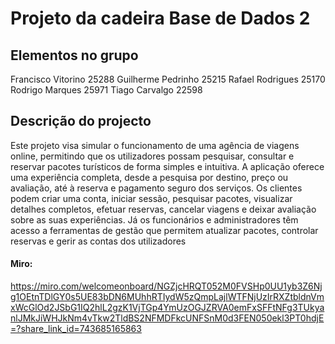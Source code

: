 # Projeto da cadeira Base de Dados 2

## Elementos no grupo

Francisco Vitorino 25288
Guilherme Pedrinho 25215
Rafael Rodrigues 25170
Rodrigo Marques 25971
Tiago Carvalgo 22598

## Descrição do projecto
Este projeto visa simular o funcionamento de uma agência de viagens online, permitindo que os utilizadores possam pesquisar, consultar e reservar pacotes turísticos de forma simples e intuitiva. A aplicação oferece uma experiência completa, desde a pesquisa por destino, preço ou avaliação, até à reserva e pagamento seguro dos serviços.
Os clientes podem criar uma conta, iniciar sessão, pesquisar pacotes, visualizar detalhes completos, efetuar reservas, cancelar viagens e deixar avaliação sobre as suas experiências. Já os funcionários e administradores têm acesso a ferramentas de gestão que permitem atualizar pacotes, controlar reservas e gerir as contas dos utilizadores


#### Miro: 
https://miro.com/welcomeonboard/NGZjcHRQT052M0FVSHp0UU1yb3Z6Njg1OEtnTDlGY0s5UE83bDN6MUhhRTIydW5zQmpLajlWTFNjUzIrRXZtbldnVmxWcGlOd2JSbG1IQ2hlL2gzK1VjTGp4YmUzOGJZRVA0emFxSFFtNFg3TUkyanlJMkJiWHJkNm4vTkw2TldBS2NFMDFkcUNFSnM0d3FEN050ekl3PT0hdjE=?share_link_id=743685165863
